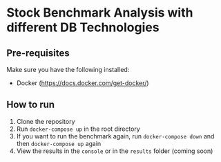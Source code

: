 # Stock Benchmark Analysis with different DB Technologies

## Pre-requisites
Make sure you have the following installed:
- Docker (https://docs.docker.com/get-docker/)

## How to run
1. Clone the repository
2. Run `docker-compose up` in the root directory
3. If you want to run the benchmark again, run `docker-compose down` and then `docker-compose up` again
4. View the results in the `console` or in the `results` folder (coming soon)